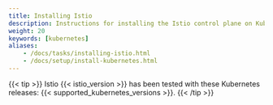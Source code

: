 ```yaml
---
title: Installing Istio
description: Instructions for installing the Istio control plane on Kubernetes.
weight: 20
keywords: [kubernetes]
aliases:
    - /docs/tasks/installing-istio.html
    - /docs/setup/install-kubernetes.html
---
```


{{< tip >}}
Istio {{< istio_version >}} has been tested with these Kubernetes releases: {{< supported_kubernetes_versions >}}.
{{< /tip >}}
